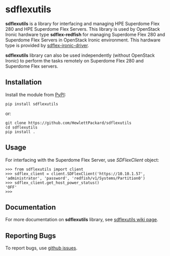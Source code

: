 sdflexutils
===========

**sdflexutils** is a library for interfacing and managing HPE Superdome Flex 280 and
HPE Superdome Flex Servers. This library is used by OpenStack Ironic hardware
type **sdflex-redfish** for managing Superdome Flex 280 and Superdome Flex Servers in
OpenStack Ironic environment. This hardware type is provided by [sdflex-ironic-driver](https://pypi.org/project/sdflex-ironic-driver).

**sdflexutils** library can also be used independently (without OpenStack Ironic) to
perform the tasks remotely on Superdome Flex 280 and Superdome Flex servers.

Installation
------------

Install the module from [PyPI](https://pypi.org/project/sdflexutils):

    pip install sdflexutils

or:

    git clone https://github.com/HewlettPackard/sdflexutils
    cd sdflexutils
    pip install .

Usage
-----

For interfacing with the Superdome Flex Server, use *SDFlexClient* object:

    >>> from sdflexutils import client
    >>> sdflex_client = client.SDFlexClient('https://10.10.1.57', 'administrator', 'password', 'redfish/v1/Systems/Partition0')
    >>> sdflex_client.get_host_power_status()
    'OFF'
    >>>

Documentation
-------------

For more documentation on **sdflexutils** library, see [sdflexutils wiki
page](https://github.com/HewlettPackard/sdflexutils/wiki).

Reporting Bugs
--------------

To report bugs, use [github issues](https://github.com/HewlettPackard/sdflexutils/issues).
